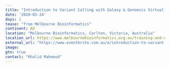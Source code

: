 ```yaml
---
title: "Introduction to Variant Calling with Galaxy & Genomics Virtual Laboratory"
date: '2020-03-24'
days: 1
tease: "from Melbourne Bioinformatics"
continent: AU
location: "Melbourne Bioinformatics, Carlton, Victoria, Australia"
location_url: https://www.melbournebioinformatics.org.au/training-and-events/
external_url: "https://www.eventbrite.com.au/e/introduction-to-variant-calling-with-galaxy-genomics-virtual-laboratory-tickets-94099446979"
image: 
gtn: true
contact: "Khalid Mahmood"
---
```


